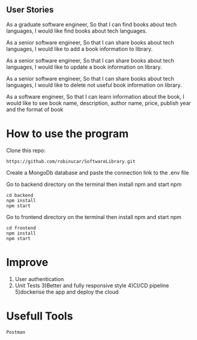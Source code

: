 ## User Stories

As a graduate software engineer,
So that I can find books about tech languages,
I would like find books about tech languages.

As a senior software engineer,
So that I can share books about tech languages,
I would like to add a book information to library. 

As a senior software engineer,
So that I can share books about tech languages,
I would like to update a book information on library. 

As a senior software engineer,
So that I can share books about tech languages,
I would like to delete not useful book information on library. 

As a software engineer,
So that I can learn information about the book,
I would like to see book name, description, author name, price, publish year and the format of book



# How to use the program

Clone this repo: 

```
https://github.com/robinucar/SoftwareLibrary.git

```

Create a MongoDb database and paste the connection link to the .env file


Go to backend directory on the terminal  then install npm and start npm
```
cd backend
npm install
npm start
```

Go to frontend directory on the terminal  then install npm and start npm
```
cd frontend
npm install
npm start
```
# Improve
1) User authentication
2) Unit Tests
3)Better and fully responsive style
4)CI/CD pipeline
5)dockerise the app and deploy the cloud

# Usefull Tools
    Postman
